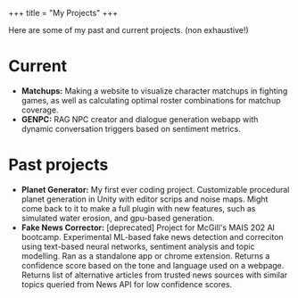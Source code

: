 +++
title = "My Projects"
+++

Here are some of my past and current projects. (non exhaustive!)

# Current
- **Matchups:** Making a website to visualize character matchups in fighting games, as well as calculating optimal roster combinations for matchup coverage.
- **GENPC:** RAG NPC creator and dialogue generation webapp with dynamic conversation triggers based on sentiment metrics.

# Past projects
- **Planet Generator:** My first ever coding project. Customizable procedural planet generation in Unity with editor scrips and noise maps. Might come back to it to make a full plugin with new features, such as simulated water erosion, and gpu-based generation.
- **Fake News Corrector:** [deprecated] Project for McGill's MAIS 202 AI bootcamp. Experimental ML-based fake news detection and correciton using text-based neural networks, sentiment analysis and topic modelling. Ran as a standalone app or chrome extension. Returns a confidence score based on the tone and language used on a webpage. Returns list of alternative articles from trusted news sources with similar topics queried from News API for low confidence scores.



